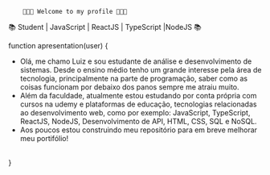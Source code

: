         👨🏼‍💻 Welcome to my profile 👨🏼‍💻

 📚 Student | JavaScript | ReactJS | TypeScript |NodeJS 📚
 
 function apresentation(user) {
 <br>
 - Olá, me chamo Luiz e sou estudante de análise e desenvolvimento de sistemas. Desde o ensino médio tenho um grande interesse pela área de tecnologia, principalmente na parte de programação, saber como as coisas funcionam por debaixo dos panos sempre me atraiu muito. 
 - Além da faculdade, atualmente estou estudando por conta própria com cursos na udemy e plataformas de educação, tecnologias relacionadas ao desenvolvimento web, como por exemplo: JavaScript, TypeScript, ReactJS, NodeJS, Desenvolvimento de API, HTML, CSS, SQL e NoSQL.
 - Aos poucos estou construindo meu repositório para em breve melhorar meu portifólio!
<br>
}
